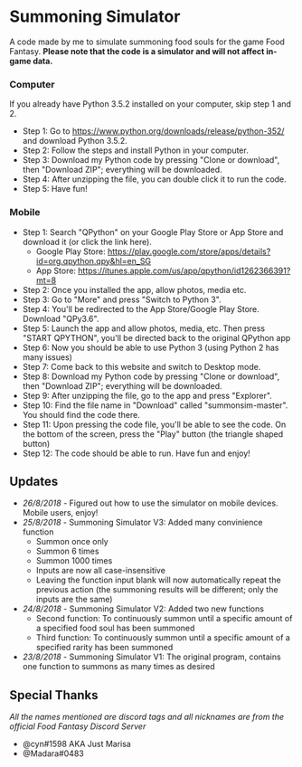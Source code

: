 # Summoning Simulator
 A code made by me to simulate summoning food souls for the game Food Fantasy.
 **Please note that the code is a simulator and will not affect in-game data.**
### Computer
 If you already have Python 3.5.2 installed on your computer, skip step 1 and 2.
 * Step 1: Go to https://www.python.org/downloads/release/python-352/ and download Python 3.5.2.
 * Step 2: Follow the steps and install Python in your computer.
 * Step 3: Download my Python code by pressing "Clone or download", then "Download ZIP"; everything will be downloaded.
 * Step 4: After unzipping the file, you can double click it to run the code.
 * Step 5: Have fun!
### Mobile
 * Step 1: Search "QPython" on your Google Play Store or App Store and download it (or click the link here).
   * Google Play Store: https://play.google.com/store/apps/details?id=org.qpython.qpy&hl=en_SG
   * App Store: https://itunes.apple.com/us/app/qpython/id1262366391?mt=8
 * Step 2: Once you installed the app, allow photos, media etc.
 * Step 3: Go to "More" and press "Switch to Python 3".
 * Step 4: You'll be redirected to the App Store/Google Play Store. Download "QPy3.6".
 * Step 5: Launch the app and allow photos, media, etc. Then press "START QPYTHON", you'll be directed back to the original QPython app
 * Step 6: Now you should be able to use Python 3 (using Python 2 has many issues)
 * Step 7: Come back to this website and switch to Desktop mode.
 * Step 8: Download my Python code by pressing "Clone or download", then "Download ZIP"; everything will be downloaded.
 * Step 9: After unzipping the file, go to the app and press "Explorer".
 * Step 10: Find the file name in "Download" called "summonsim-master". You should find the code there.
 * Step 11: Upon pressing the code file, you'll be able to see the code. On the bottom of the screen, press the "Play" button (the triangle shaped button)
 * Step 12: The code should be able to run. Have fun and enjoy!
## Updates
 * _26/8/2018_ - Figured out how to use the simulator on mobile devices. Mobile users, enjoy!
 * _25/8/2018_ - Summoning Simulator V3: Added many convinience function
   * Summon once only
   * Summon 6 times
   * Summon 1000 times
   * Inputs are now all case-insensitive
   * Leaving the function input blank will now automatically repeat the previous action (the summoning results will be different; only the inputs are the same)
 * _24/8/2018_ - Summoning Simulator V2: Added two new functions
    * Second function: To continuously summon until a specific amount of a specified food soul has been summoned
    * Third function: To continuously summon until a specific amount of a specified rarity has been summoned
 * _23/8/2018_ - Summoning Simulator V1: The original program, contains one function to summons as many times as desired
## Special Thanks
_All the names mentioned are discord tags and all nicknames are from the official Food Fantasy Discord Server_
* @cyn#1598 AKA Just Marisa
* @Madara#0483
